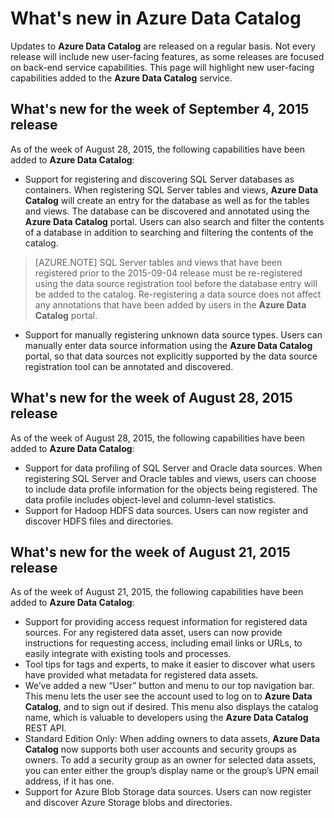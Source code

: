 <properties
   pageTitle="What's New in Azure Data Catalog"
   description="Overview of new capabilities in the Azure Data Catalog preview."
   services="data-catalog"
   documentationCenter=""
   authors="steelanddata"
   manager="NA"
   editor=""
   tags=""/>
<tags
   ms.service="data-catalog"
   ms.devlang="NA"
   ms.topic="article"
   ms.tgt_pltfrm="NA"
   ms.workload="data-catalog"
   ms.date="09/04/2015"
   ms.author="maroche"/>

# What's new in Azure Data Catalog

Updates to **Azure Data Catalog** are released on a regular basis. Not every release will include new user-facing features, as some releases are focused on back-end service capabilities. This page will highlight new user-facing capabilities added to the **Azure Data Catalog** service.

## What's new for the week of September 4, 2015 release

As of the week of August 28, 2015, the following capabilities have been added to **Azure Data Catalog**:

- Support for registering and discovering SQL Server databases as containers. When registering SQL Server tables and views, **Azure Data Catalog** will create an entry for the database as well as for the tables and views. The database can be discovered and annotated using the **Azure Data Catalog** portal. Users can also search and filter the contents of a database in addition to searching and filtering the contents of the catalog.

> [AZURE.NOTE] SQL Server tables and views that have been registered prior to the 2015-09-04 release must be re-registered using the data source registration tool before the database entry will be added to the catalog. Re-registering a data source does not affect any annotations that have been added by users in the **Azure Data Catalog** portal.

- Support for manually registering unknown data source types. Users can manually enter data source information using the **Azure Data Catalog** portal, so that data sources not explicitly supported by the data source registration tool can be annotated and discovered.

## What's new for the week of August 28, 2015 release

As of the week of August 28, 2015, the following capabilities have been added to **Azure Data Catalog**:

- Support for data profiling of SQL Server and Oracle data sources. When registering SQL Server and Oracle tables and views, users can choose to include data profile information for the objects being registered. The data profile includes object-level and column-level statistics.
- Support for Hadoop HDFS data sources. Users can now register and discover HDFS files and directories.

## What's new for the week of August 21, 2015 release

As of the week of August 21, 2015, the following capabilities have been added to **Azure Data Catalog**:

- Support for providing access request information for registered data sources. For any registered data asset, users can now provide instructions for requesting access, including email links or URLs, to easily integrate with existing tools and processes.
- Tool tips for tags and experts, to make it easier to discover what users have provided what metadata for registered data assets.
- We’ve added a new “User” button and menu to our top navigation bar. This menu lets the user see the account used to log on to **Azure Data Catalog**, and to sign out if desired. This menu also displays the catalog name, which is valuable to developers using the **Azure Data Catalog** REST API.
- Standard Edition Only: When adding owners to data assets, **Azure Data Catalog** now supports both user accounts and security groups as owners. To add a security group as an owner for selected data assets, you can enter either the group’s display name or the group’s UPN email address, if it has one.
- Support for Azure Blob Storage data sources. Users can now register and discover Azure Storage blobs and directories.
